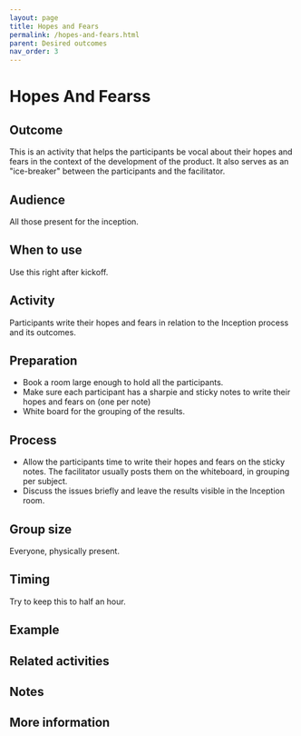 ```yaml
---
layout: page
title: Hopes and Fears
permalink: /hopes-and-fears.html
parent: Desired outcomes
nav_order: 3
---
```


# Hopes And Fearss

## Outcome

This is an activity that helps the participants be vocal about their hopes and fears in the context of the development of the product.
It also serves as an "ice-breaker" between the participants and the facilitator.

## Audience

All those present for the inception. 


## When to use
Use this right after kickoff.

## Activity
Participants write their hopes and fears in relation to the Inception process and its outcomes.

## Preparation

- Book a room large enough to hold all the participants.
- Make sure each participant has a sharpie and sticky notes to write their hopes and fears on (one per note)
- White board for the grouping of the results.

## Process

- Allow the participants time to write their hopes and fears on the sticky notes. The facilitator usually posts them on the whiteboard, in grouping per subject.
- Discuss the issues briefly and leave the results visible in the Inception room.

## Group size

Everyone, physically present.

## Timing

Try to keep this to half an hour.

## Example

## Related activities

## Notes

## More information
